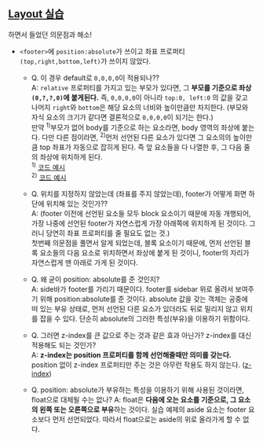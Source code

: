 ## [Layout 실습](http://poiemaweb.com/css3-layout)
하면서 들었던 의문점과 해소!

- ```<footer>```에 ```position:absolute```가 쓰이고 좌표 프로퍼티```(top,right,bottom,left)```가 쓰이지 않았다.  

  - Q. 이 경우 default로 ```0,0,0,0```이 적용되나??  
    A: ```relative``` 프로퍼티를 가지고 있는 부모가 있다면, 그 **부모를 기준으로 좌상```(0,?,?,0)```에 붙게된다.** 즉, ```0,0,0,0```이 아니라 ```top:0, left:0``` 의 값을 갖고 나머지 ```right```와 ```bottom```은 해당 요소의 너비와 높이만큼만 차지한다. (부모와 자식 요소의 크기가 같다면 결론적으로 ```0,0,0,0```이 되기는 한다.)  
    만약 <sup>1)</sup>부모가 없어 body를 기준으로 하는 요소라면, body 영역의 좌상에 붙는다. 다만 다른 점이라면, <sup>2)</sup>먼저 선언된 다른 요소가 있다면 그 요소의의 높이만큼 top 좌표가 자동으로 잡히게 된다. 즉 앞 요소들을 다 나열한 후, 그 다음 줄의 좌상에 위치하게 된다.  
    <sup>1)</sup> [코드 예시](absolute-1.html)  
    <sup>2)</sup> [코드 예시](absolute-2.html)

  - Q. 위치를 지정하지 않았는데 (좌표를 주지 않았는데), footer가 어떻게 화면 하단에 위치해 있는 것인가??  
    A: (footer 이전에 선언된 요소들 모두 block 요소이기 때문에 자동 개행되어, 가장 나중에 선언된 footer가 자연스럽게 가장 아래쪽에 위치하게 된 것이다. 그러니 당연히 좌표 프로퍼티를 줄 필요도 없는 것.)  
    첫번째 의문점을 풀면서 알게 되었는데, 블록 요소이기 때문에, 먼저 선언된 블록 요소들의 다음 요소로 위치하면서 좌상에 붙게 된 것이니, footer의 자리가 자연스럽게 맨 아래로 가게 된 것이다.

  - Q. 왜 굳이 position: absolute를 준 것인지?  
    A: side바가 footer를 가리기 때문이다. footer를 sidebar 위로 올려서 보여주기 위해 position:absolute를 준 것이다. absolute 값을 갖는 객체는 공중에 떠 있는 부유 상태로, 먼저 선언된 다른 요소가 있더라도 뒤로 밀리지 않고 위치를 잡을 수 있다. 단순히 absolute의 그러한 특성(부유)을 이용하기 위함이다.

  - Q. 그러면 z-index를 큰 값으로 주는 것과 같은 효과 아닌가? z-index를 대신 적용해도 되는 것인가?  
    A: **z-index는 position 프로퍼티를 함께 선언해줄때만 의미를 갖는다.** position 없이 z-index 프로퍼티만 주는 것은 아무런 작용도 하지 않는다. ([z-index](https://developer.mozilla.org/ko/docs/Web/CSS/Understanding_z-index/Adding_z-index))

  - Q. position: absolute가 부유하는 특성을 이용하기 위해 사용된 것이라면, float으로 대체될 수는 없나?
    A: float은 **다음에 오는 요소를 기준으로, 그 요소의 왼쪽 또는 오른쪽으로 부유**하는 것이다. 실습 예제의 aside 요소는 footer 요소보다 먼저 선언되었다. 따라서 float으로는 aside의 위로 올라가게 할 수 없다. 